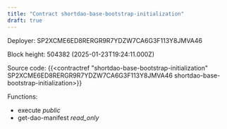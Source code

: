 ```yaml
---
title: "Contract shortdao-base-bootstrap-initialization"
draft: true
---
```

Deployer: SP2XCME6ED8RERGR9R7YDZW7CA6G3F113Y8JMVA46


 



Block height: 504382 (2025-01-23T19:24:11.000Z)

Source code: {{<contractref "shortdao-base-bootstrap-initialization" SP2XCME6ED8RERGR9R7YDZW7CA6G3F113Y8JMVA46 shortdao-base-bootstrap-initialization>}}

Functions:

* execute _public_
* get-dao-manifest _read_only_
